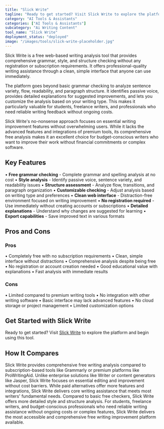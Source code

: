 ```yaml
---
title: "Slick Write"
tagline: "Ready to get started? Visit Slick Write to explore the platform and begin usi..."
category: "AI Tools & Assistants"
categories: ["AI Tools & Assistants"]
subcategory: "Ai Writing Content"
tool_name: "Slick Write"
deployment_status: "deployed"
image: "/images/tools/slick-write-placeholder.jpg"
---
```

Slick Write is a free web-based writing analysis tool that provides comprehensive grammar, style, and structure checking without any registration or subscription requirements. It offers professional-quality writing assistance through a clean, simple interface that anyone can use immediately.

The platform goes beyond basic grammar checking to analyze sentence variety, flow, readability, and paragraph structure. It identifies passive voice, provides detailed explanations for suggested improvements, and lets you customize the analysis based on your writing type. This makes it particularly valuable for students, freelance writers, and professionals who need reliable writing feedback without ongoing costs.

Slick Write's no-nonsense approach focuses on essential writing improvement features without overwhelming users. While it lacks the advanced features and integrations of premium tools, its comprehensive free analysis makes it an excellent choice for budget-conscious writers who want to improve their work without financial commitments or complex software.

## Key Features

• **Free grammar checking** - Complete grammar and spelling analysis at no cost
• **Style analysis** - Identify passive voice, sentence variety, and readability issues
• **Structure assessment** - Analyze flow, transitions, and paragraph organization
• **Customizable checking** - Adjust analysis based on writing type and preferences
• **Clean web interface** - Distraction-free environment focused on writing improvement
• **No registration required** - Use immediately without creating accounts or subscriptions
• **Detailed explanations** - Understand why changes are suggested for learning
• **Export capabilities** - Save improved text in various formats

## Pros and Cons

### Pros
• Completely free with no subscription requirements
• Clean, simple interface without distractions
• Comprehensive analysis despite being free
• No registration or account creation needed
• Good educational value with explanations
• Fast analysis with immediate results

### Cons
• Limited compared to premium writing tools
• No integration with other writing software
• Basic interface may lack advanced features
• No cloud storage or project management
• Limited customization options

## Get Started with Slick Write

Ready to get started? Visit [Slick Write](https://www.slickwrite.com) to explore the platform and begin using this tool.

## How It Compares

Slick Write provides comprehensive free writing analysis compared to subscription-based tools like Grammarly or premium platforms like ProWritingAid. Unlike enterprise solutions like Writer or content generators like Jasper, Slick Write focuses on essential editing and improvement without cost barriers. While paid alternatives offer more features and integrations, Slick Write delivers core writing assistance that meets most writers' fundamental needs. Compared to basic free checkers, Slick Write offers more detailed style and structure analysis. For students, freelance writers, and budget-conscious professionals who need reliable writing assistance without ongoing costs or complex features, Slick Write delivers the most accessible and comprehensive free writing improvement platform available.